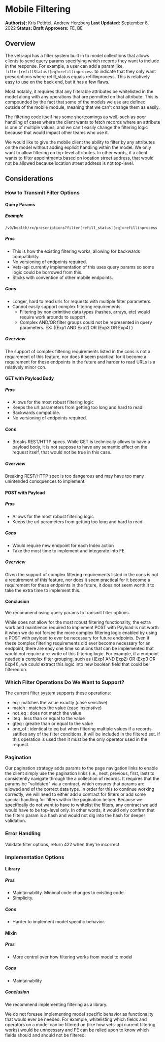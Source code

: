 # Mobile Filtering

**Author(s):** Kris Pethtel, Andrew Herzberg
**Last Updated:** September 6, 2022
**Status:** **Draft**
**Approvers:** FE, BE

## Overview

The vets-api has a filter system built in to model collections that allows clients to send query params specifying which records they want to include in the response. For example, a user can add a param like, `filter[refillStatus][eq]=refillinprocess` to indicate that they only want prescriptions where refill_status equals refillinprocess. This is relatively easy to use on the back end, but it has a few flaws.

Most notably, it requires that any filterable attributes be whitelisted in the model along with any operations that are permitted on that attribute. This is compounded by the fact that some of the models we use are defined outside of the mobile module, meaning that we can't change them as easily.

The filtering code itself has some shortcomings as well, such as poor handling of cases where the client wants to fetch records where an attribute is one of multiple values, and we can't easily change the filtering logic because that would impact other teams who use it.

We would like to give the mobile client the ability to filter by any attributes on the model without adding explicit handling within the model. We only want to allow filtering on top-level attributes. In other words, if a client wants to filter appointments based on location street address, that would not be allowed because location street address is not top-level.

## Considerations

### How to Transmit Filter Options

#### Query Params
##### Example
```/v0/health/rx/prescriptions?filter[refill_status][eq]=refillinprocess```
##### Pros
  - This is how the existing filtering works, allowing for backwards compatibility.
  - No versioning of endpoints required.
  - Vets-api currently implementation of this uses query params so some logic could be borrowed from this.
  - Sticks with convention of other mobile endpoints.
##### Cons
  - Longer, hard to read urls for requests with multiple filter parameters.
  - Cannot easily support complex filtering requirements.
    - Filtering by non-primitive data types (hashes, arrays, etc) would require work arounds to support.
    - Complex AND/OR filter groups could not be represented in query parameters. EX: ((Exp1 AND Exp2) OR (Exp3 OR Exp4) )
##### Overview
The support of complex filtering requirements listed in the cons is not a requirement of this feature, nor does it seem practical for it become a requirement for these endpoints in the future and harder to read URLs is a relatively minor con.

#### GET with Payload Body
##### Pros
  - Allows for the most robust filtering logic
  - Keeps the url parameters from getting too long and hard to read
  - Backwards compatible.
  - No versioning of endpoints required.
##### Cons
  - Breaks REST/HTTP specs. While GET is technically allows to have a payload body, it is not suppose to have any semantic effect on the request itself, that would not be true in this case.
##### Overview
Breaking REST/HTTP spec is too dangerous and may have too many unintended consquences to implement.

#### POST with Payload
##### Pros
  - Allows for the most robust filtering logic
  - Keeps the url parameters from getting too long and hard to read
##### Cons
  - Would require new endpoint for each Index action
  - Take the most time to implement and integerate into FE.
##### Overview
Given the support of complex filtering requirements listed in the cons is not a requirement of this feature, nor does it seem practical for it become a requirement for these endpoints in the future, it does not seem worth it to take the extra time to implement this.

#### Conclusion
We recommend using query params to transmit filter options.

While does not allow for the most robust filtering functionality, the extra work and maintience required to implement POST with Payload is not worth it when we do not forsee the more complex filtering logic enabled by using a POST with payload to ever be necessary for future endpoints. Even if these complex filtering requirements did ever become necessary for an endpoint, there are easy one time solutions that can be implemented that would not require a re-write of this filtering logic. For example, if a endpoint needed a complex filter grouping, such as ((Exp1 AND Exp2) OR (Exp3 OR Exp4)), we could extract this logic into new boolean field that could be filtered on.

### Which Filter Operations Do We Want to Support?

The current filter system supports these operations:
- eq : matches the value exactly (case sensitive)
- match : matches the value (case insenstive)
- not_eq : does not match the value
- lteq : less than or equal to the value
- gteq : greatre than or equal to the value
- one_of : identical to eq but when filtering multiple values if a records satifies any of the filter conditions, it will be included in the filtered set. If this operation is used then it must be the only operator used in the request.

### Pagination

Our pagination strategy adds params to the page navigation links to enable the client simply use the pagination links (i.e., next, previous, first, last) to consistently navigate through the a collection of records. It requires that the params be "validated" via a contract, which ensures that params are allowed and of the correct data type. In order for this to continue working correctly, we will need to either add a contract for filters or add some special handling for filters within the pagination helper. Because we specifically do not want to have to whitelist the filters, any contract we add would have to be top-level only. In other words, it would only confirm that the filters param is a hash and would not dig into the hash for deeper validation.

### Error Handling

Validate filter options, return 422 when they're incorrect.

### Implementation Options

#### Library
##### Pros
  - Maintainability. Minimal code changes to existing code.
  - Simplicity.
##### Cons
  - Harder to implement model specific behavior.

#### Mixin
##### Pros
  - More control over how filtering works from model to model
##### Cons
  - Maintainability

##### Conclusion
We recommend implementing filtering as a library.

We do not foresee implementing model specific behavior as functionality that would ever be needed. For example, whitelisting which fields and operators on a model can be filtered on (like how vets-api current filtering works) would be unncessary and FE can be relied upon to know which fields should and should not be filtered.
